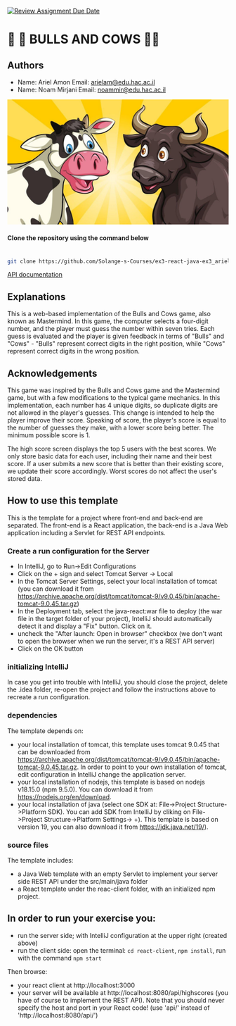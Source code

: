 
[![Review Assignment Due Date](https://classroom.github.com/assets/deadline-readme-button-24ddc0f5d75046c5622901739e7c5dd533143b0c8e959d652212380cedb1ea36.svg)](https://classroom.github.com/a/YDg-_nm7)


# 🐂 🐂 BULLS AND COWS 🐄🐄

## Authors
* Name: Ariel Amon   Email: arielam@edu.hac.ac.il
* Name: Noam Mirjani  Email: noammir@edu.hac.ac.il

![App Screenshot](react-client/public/assets/CowAndBull.jpg)
#### Clone the repository using the command below

```bash

git clone https://github.com/Solange-s-Courses/ex3-react-java-ex3_ariel_amon_noam_mirjani.git

```


<a href=”api/index.html”>API documentation</a>

## Explanations
This is a web-based implementation of the Bulls and Cows game, also known as Mastermind. In this game, the computer selects a four-digit number, and the player must guess the number within seven tries. Each guess is evaluated and the player is given feedback in terms of "Bulls" and "Cows" - "Bulls" represent correct digits in the right position, while "Cows" represent correct digits in the wrong position.

## Acknowledgements
This game was inspired by the Bulls and Cows game and the Mastermind game, but with a few modifications to the typical game mechanics. In this implementation, each number has 4 unique digits, so duplicate digits are not allowed in the player's guesses. This change is intended to help the player improve their score. Speaking of score, the player's score is equal to the number of guesses they make, with a lower score being better. The minimum possible score is 1.

The high score screen displays the top 5 users with the best scores. We only store basic data for each user, including their name and their best score. If a user submits a new score that is better than their existing score, we update their score accordingly. Worst scores do not affect the user's stored data.
## How to use this template
This is the template for a project where front-end and back-end are separated.
The front-end is a React application, the back-end is a Java Web application
including a Servlet for REST API endpoints.

### Create a run configuration for the Server
* In IntelliJ, go to Run->Edit Configurations
* Click on the + sign and select Tomcat Server -> Local
* In the Tomcat Server Settings, select your local installation of tomcat (you can download it from https://archive.apache.org/dist/tomcat/tomcat-9/v9.0.45/bin/apache-tomcat-9.0.45.tar.gz)
* In the Deployment tab, select the java-react:war file to deploy (the war file in the target folder of your project), IntelliJ should automatically detect it and display a "Fix" button. Click on it.
* uncheck the "After launch: Open in browser" checkbox (we don't want to open the browser when we run the server, it's a REST API server)
* Click on the OK button


### initializing IntelliJ
In case you get into trouble with IntelliJ, you should close the project,
delete the .idea folder, re-open the project and follow the instructions above to
recreate a run configuration.

###  dependencies
The template depends on:
* your local installation of tomcat, this template uses
  tomcat 9.0.45 that can be downloaded from https://archive.apache.org/dist/tomcat/tomcat-9/v9.0.45/bin/apache-tomcat-9.0.45.tar.gz.
  In order to point to your own installation of tomcat, edit configuration in IntelliJ change the application server.
* your local installation of nodejs, this template is based on nodejs v18.15.0 (npm 9.5.0). You can download it from https://nodejs.org/en/download.
* your local installation of java (select one SDK at: File->Project Structure->Platform SDK). You can add SDK from IntelliJ by cliking on  File->Project Structure->Platform Settings-> +).
  This template is based on version 19, you can also download it from https://jdk.java.net/19/).

###  source files
The template includes:
* a Java Web template with an empty Servlet to implement your server side REST API under the src/main/java folder
* a React template under the reac-client folder, with an initialized npm project.

## In order to run your exercise you:
* run the server side; with IntelliJ configuration at the upper right (created above)
* run the client side: open the terminal: `cd react-client`, `npm install`,  run with the command `npm start`

Then browse:
* your react client at http://localhost:3000
* your server will be available at http://localhost:8080/api/highscores (you have of course to implement the REST API).
  Note that you should never specify the host and port in your React code! (use 'api/' instead of 'http://localhost:8080/api/')
